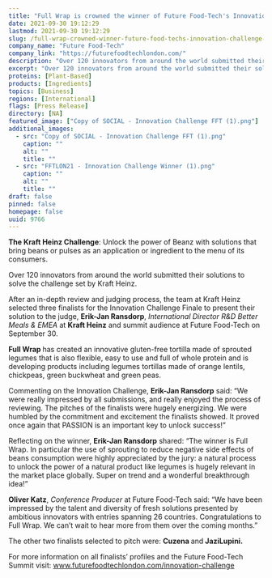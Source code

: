 ```yaml
---
title: "Full Wrap is crowned the winner of Future Food-Tech's Innovation Challenge with Kraft Heinz"
date: 2021-09-30 19:12:29
lastmod: 2021-09-30 19:12:29
slug: /full-wrap-crowned-winner-future-food-techs-innovation-challenge-kraft-heinz
company_name: "Future Food-Tech"
company_link: "https://futurefoodtechlondon.com/"
description: "Over 120 innovators from around the world submitted their solutions to solve the challenge set by Kraft Heinz. After an in-depth review and judging process, the team at Kraft Heinz selected three finalists for the Innovation Challenge Finale to present their solutions."
excerpt: "Over 120 innovators from around the world submitted their solutions to solve the challenge set by Kraft Heinz. After an in-depth review and judging process, the team at Kraft Heinz selected three finalists for the Innovation Challenge Finale to present their solutions."
proteins: [Plant-Based]
products: [Ingredients]
topics: [Business]
regions: [International]
flags: [Press Release]
directory: [NA]
featured_image: ["Copy of SOCIAL - Innovation Challenge FFT (1).png"]
additional_images:
  - src: "Copy of SOCIAL - Innovation Challenge FFT (1).png"
    caption: ""
    alt: ""
    title: ""
  - src: "FFTLON21 - Innovation Challenge Winner (1).png"
    caption: ""
    alt: ""
    title: ""
draft: false
pinned: false
homepage: false
uuid: 9766
---
```

<p><strong>The Kraft Heinz Challenge</strong>: Unlock the power of Beanz with solutions that bring beans or pulses as an application or ingredient to the menu of its consumers.</p>
<p>Over 120 innovators from around the world submitted their solutions to solve the challenge set by Kraft Heinz.</p>
<p>After an in-depth review and judging process, the team at Kraft Heinz selected three finalists for the Innovation Challenge Finale to present their solution to the judge, <strong>Erik-Jan Ransdorp</strong>, <em>International Director R&D Better Meals & EMEA </em>at <strong>Kraft Heinz</strong> and summit audience at Future Food-Tech on September 30.</p>
<p><strong>Full Wrap </strong>has created an innovative gluten-free tortilla made of sprouted legumes that is also flexible, easy to use and full of whole protein and is developing products including legumes tortillas made of orange lentils, chickpeas, green buckwheat and green peas.</p>
<p>Commenting on the Innovation Challenge, <strong>Erik-Jan Ransdorp</strong> said: “We were really impressed by all submissions, and really enjoyed the process of reviewing. The pitches of the finalists were hugely energizing. We were humbled by the commitment and excitement the finalists showed. It proved once again that PASSION is an important key to unlock success!”</p>
<p>Reflecting on the winner, <strong>Erik-Jan Ransdorp</strong> shared: “The winner is Full Wrap. In particular the use of sprouting to reduce negative side effects of beans consumption were highly appreciated by the jury: a natural process to unlock the power of a natural product like legumes is hugely relevant in the market place globally. Super on trend and a wonderful breakthrough idea!”</p>
<p><strong>Oliver Katz</strong>, <em>Conference Producer</em> at Future Food-Tech said: “We have been impressed by the talent and diversity of fresh solutions presented by ambitious innovators with entries spanning 26 countries. Congratulations to Full Wrap. We can’t wait to hear more from them over the coming months.”</p>
<p>The other two finalists selected to pitch were: <strong>Cuzena </strong>and<strong> JaziLupini.</strong></p>
<p>For more information on all finalists’ profiles and the Future Food-Tech Summit visit: <a href="http://www.futurefoodtechlondon.com/innovation-challenge">www.futurefoodtechlondon.com/innovation-challenge</a></p>

